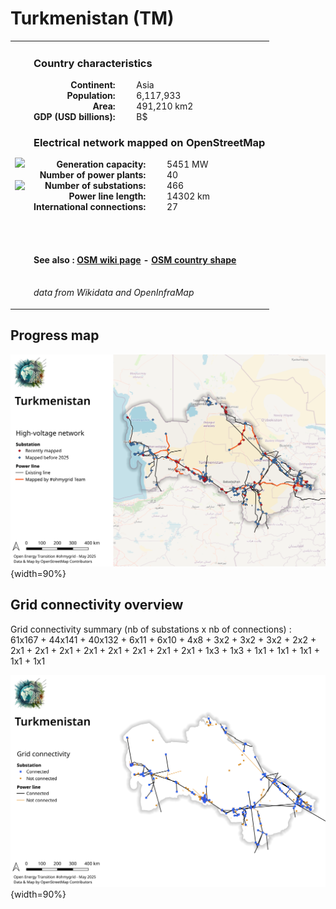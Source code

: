 # Turkmenistan (TM)

<table width="90%">
<tr>
<td>
<img src="https://upload.wikimedia.org/wikipedia/commons/1/1b/Flag_of_Turkmenistan.svg" width="250">
<br><br>
<img src="https://upload.wikimedia.org/wikipedia/commons/b/ba/Turkmenistan_on_the_globe_%28Turkmenistan_centered%29.svg" width="250"></td>
<td>
<h3>Country characteristics</h3>
<div style="display: inline-block;text-align:right;margin-right:30px;font-weight: bold;">
Continent:<br>Population:<br>Area:<br>GDP (USD billions):
</div>
<div style="display: inline-block;">
Asia<br>6,117,933<br>491,210 km2<br> B$
</div>
<h3>Electrical network mapped on OpenStreetMap</h3>
<div style="display: inline-block;text-align:right;margin-right:30px;font-weight: bold;">Generation capacity:<br>
Number of power plants:<br>
Number of substations:<br>
Power line length:<br>
International connections:<br>
</div>
<div style="display: inline-block;">5451 MW<br>
40<br>
466<br>
14302 km<br>
27<br>
</div>

<br><br><h4>See also :
<a href="https://wiki.openstreetmap.org/wiki/Power_networks/Turkmenistan" target="_blank">OSM wiki page</a> -
<a href="https://openstreetmap.org/relation/223026" target="_blank">OSM country shape</a>
</h4>

<br><i>data from Wikidata and OpenInfraMap</i>
</td>
</tr>
</table>


## Progress map

![Map](../images/maps_countries/TM/high-voltage-network.png){width=90%}



## Grid connectivity overview

Grid connectivity summary (nb of substations x nb of connections) :<br>61x167 + 44x141 + 40x132 + 6x11 + 6x10 + 4x8 + 3x2 + 3x2 + 3x2 + 2x2 + 2x1 + 2x1 + 2x1 + 2x1 + 2x1 + 2x1 + 2x1 + 2x1 + 1x3 + 1x3 + 1x1 + 1x1 + 1x1 + 1x1 + 1x1

![Map](../images/maps_countries/TM/grid-connectivity.png){width=90%}

